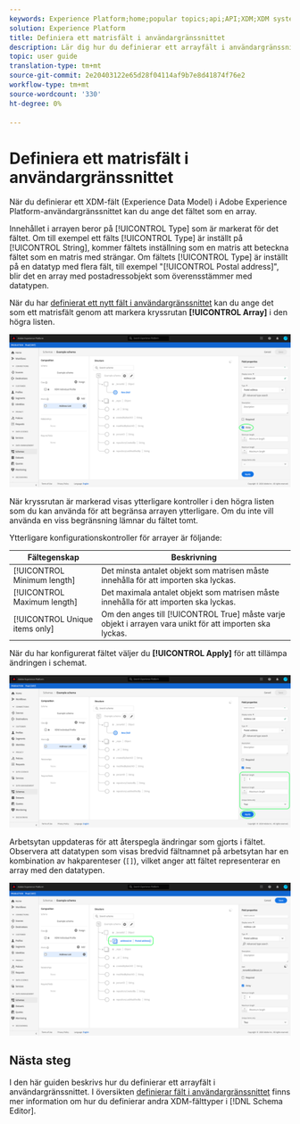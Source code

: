 ```yaml
---
keywords: Experience Platform;home;popular topics;api;API;XDM;XDM system;experience data model;data model;ui;workspace;array;field;
solution: Experience Platform
title: Definiera ett matrisfält i användargränssnittet
description: Lär dig hur du definierar ett arrayfält i användargränssnittet för Experience Platform.
topic: user guide
translation-type: tm+mt
source-git-commit: 2e20403122e65d28f04114af9b7e8d41874f76e2
workflow-type: tm+mt
source-wordcount: '330'
ht-degree: 0%

---
```



# Definiera ett matrisfält i användargränssnittet

När du definierar ett XDM-fält (Experience Data Model) i Adobe Experience Platform-användargränssnittet kan du ange det fältet som en array.

Innehållet i arrayen beror på [!UICONTROL Type] som är markerat för det fältet. Om till exempel ett fälts [!UICONTROL Type] är inställt på [!UICONTROL String], kommer fältets inställning som en matris att beteckna fältet som en matris med strängar. Om fältets [!UICONTROL Type] är inställt på en datatyp med flera fält, till exempel &quot;[!UICONTROL Postal address]&quot;, blir det en array med postadressobjekt som överensstämmer med datatypen.

När du har [definierat ett nytt fält i användargränssnittet](./overview.md#define) kan du ange det som ett matrisfält genom att markera kryssrutan **[!UICONTROL Array]** i den högra listen.

![](../../images/ui/fields/special/array.png)

När kryssrutan är markerad visas ytterligare kontroller i den högra listen som du kan använda för att begränsa arrayen ytterligare. Om du inte vill använda en viss begränsning lämnar du fältet tomt.

Ytterligare konfigurationskontroller för arrayer är följande:

| Fältegenskap | Beskrivning |
| --- | --- |
| [!UICONTROL Minimum length] | Det minsta antalet objekt som matrisen måste innehålla för att importen ska lyckas. |
| [!UICONTROL Maximum length] | Det maximala antalet objekt som matrisen måste innehålla för att importen ska lyckas. |
| [!UICONTROL Unique items only] | Om den anges till [!UICONTROL True] måste varje objekt i arrayen vara unikt för att importen ska lyckas. |

När du har konfigurerat fältet väljer du **[!UICONTROL Apply]** för att tillämpa ändringen i schemat.

![](../../images/ui/fields/special/array-config.png)

Arbetsytan uppdateras för att återspegla ändringar som gjorts i fältet. Observera att datatypen som visas bredvid fältnamnet på arbetsytan har en kombination av hakparenteser (`[]`), vilket anger att fältet representerar en array med den datatypen.

![](../../images/ui/fields/special/array-applied.png)

## Nästa steg

I den här guiden beskrivs hur du definierar ett arrayfält i användargränssnittet. I översikten [definierar fält i användargränssnittet](./overview.md#special) finns mer information om hur du definierar andra XDM-fälttyper i [!DNL Schema Editor].